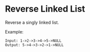 # Reverse Linked List
Reverse a singly linked list.

Example:

```
Input: 1->2->3->4->5->NULL
Output: 5->4->3->2->1->NULL
```
